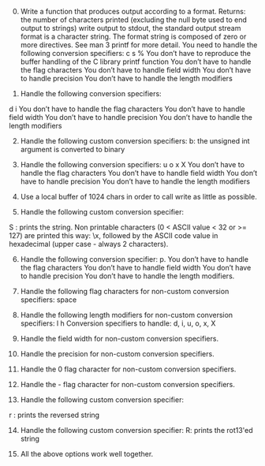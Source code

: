 0. Write a function that produces output according to a format. Returns: the number of characters printed (excluding the null byte used to end output to strings) write output to stdout, the standard output stream format is a character string. The format string is composed of zero or more directives. See man 3 printf for more detail. You need to handle the following conversion specifiers: c s % You don’t have to reproduce the buffer handling of the C library printf function You don’t have to handle the flag characters You don’t have to handle field width You don’t have to handle precision You don’t have to handle the length modifiers

1. Handle the following conversion specifiers:

d i You don’t have to handle the flag characters You don’t have to handle field width You don’t have to handle precision You don’t have to handle the length modifiers

2. Handle the following custom conversion specifiers:
b: the unsigned int argument is converted to binary

3. Handle the following conversion specifiers:
u o x X You don’t have to handle the flag characters You don’t have to handle field width You don’t have to handle precision You don’t have to handle the length modifiers

4. Use a local buffer of 1024 chars in order to call write as little as possible.

5. Handle the following custom conversion specifier:

S : prints the string. Non printable characters (0 < ASCII value < 32 or >= 127) are printed this way: \x, followed by the ASCII code value in hexadecimal (upper case - always 2 characters).

6. Handle the following conversion specifier: p.
You don’t have to handle the flag characters You don’t have to handle field width You don’t have to handle precision You don’t have to handle the length modifiers.

7. Handle the following flag characters for non-custom conversion specifiers:
space

8. Handle the following length modifiers for non-custom conversion specifiers:
l h Conversion specifiers to handle: d, i, u, o, x, X

9. Handle the field width for non-custom conversion specifiers.

10. Handle the precision for non-custom conversion specifiers.

11. Handle the 0 flag character for non-custom conversion specifiers.

12. Handle the - flag character for non-custom conversion specifiers.

13. Handle the following custom conversion specifier:

r : prints the reversed string

14. Handle the following custom conversion specifier:
R: prints the rot13'ed string

15. All the above options work well together.

